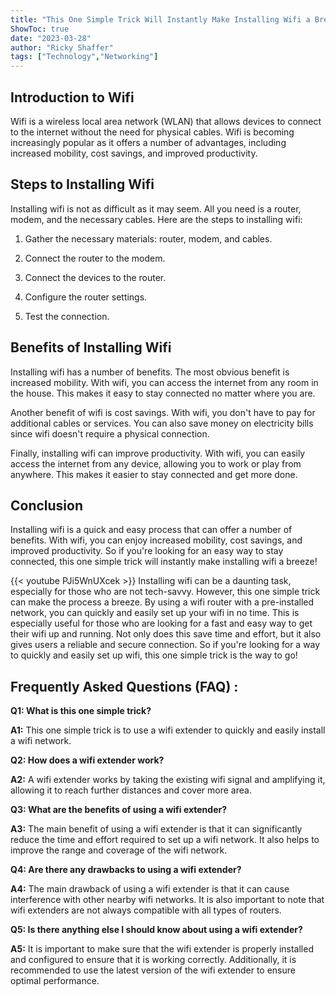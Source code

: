 ```yaml
---
title: "This One Simple Trick Will Instantly Make Installing Wifi a Breeze!"
ShowToc: true 
date: "2023-03-28"
author: "Ricky Shaffer" 
tags: ["Technology","Networking"]
---
```

## Introduction to Wifi

Wifi is a wireless local area network (WLAN) that allows devices to connect to the internet without the need for physical cables. Wifi is becoming increasingly popular as it offers a number of advantages, including increased mobility, cost savings, and improved productivity. 

## Steps to Installing Wifi

Installing wifi is not as difficult as it may seem. All you need is a router, modem, and the necessary cables. Here are the steps to installing wifi: 

1. Gather the necessary materials: router, modem, and cables.

2. Connect the router to the modem.

3. Connect the devices to the router.

4. Configure the router settings.

5. Test the connection.

## Benefits of Installing Wifi

Installing wifi has a number of benefits. The most obvious benefit is increased mobility. With wifi, you can access the internet from any room in the house. This makes it easy to stay connected no matter where you are. 

Another benefit of wifi is cost savings. With wifi, you don't have to pay for additional cables or services. You can also save money on electricity bills since wifi doesn't require a physical connection. 

Finally, installing wifi can improve productivity. With wifi, you can easily access the internet from any device, allowing you to work or play from anywhere. This makes it easier to stay connected and get more done. 

## Conclusion

Installing wifi is a quick and easy process that can offer a number of benefits. With wifi, you can enjoy increased mobility, cost savings, and improved productivity. So if you're looking for an easy way to stay connected, this one simple trick will instantly make installing wifi a breeze!

{{< youtube PJi5WnUXcek >}} 
Installing wifi can be a daunting task, especially for those who are not tech-savvy. However, this one simple trick can make the process a breeze. By using a wifi router with a pre-installed network, you can quickly and easily set up your wifi in no time. This is especially useful for those who are looking for a fast and easy way to get their wifi up and running. Not only does this save time and effort, but it also gives users a reliable and secure connection. So if you're looking for a way to quickly and easily set up wifi, this one simple trick is the way to go!

## Frequently Asked Questions (FAQ) :
**Q1: What is this one simple trick?**

**A1:** This one simple trick is to use a wifi extender to quickly and easily install a wifi network.

**Q2: How does a wifi extender work?**

**A2:** A wifi extender works by taking the existing wifi signal and amplifying it, allowing it to reach further distances and cover more area.

**Q3: What are the benefits of using a wifi extender?**

**A3:** The main benefit of using a wifi extender is that it can significantly reduce the time and effort required to set up a wifi network. It also helps to improve the range and coverage of the wifi network.

**Q4: Are there any drawbacks to using a wifi extender?**

**A4:** The main drawback of using a wifi extender is that it can cause interference with other nearby wifi networks. It is also important to note that wifi extenders are not always compatible with all types of routers.

**Q5: Is there anything else I should know about using a wifi extender?**

**A5:** It is important to make sure that the wifi extender is properly installed and configured to ensure that it is working correctly. Additionally, it is recommended to use the latest version of the wifi extender to ensure optimal performance.





